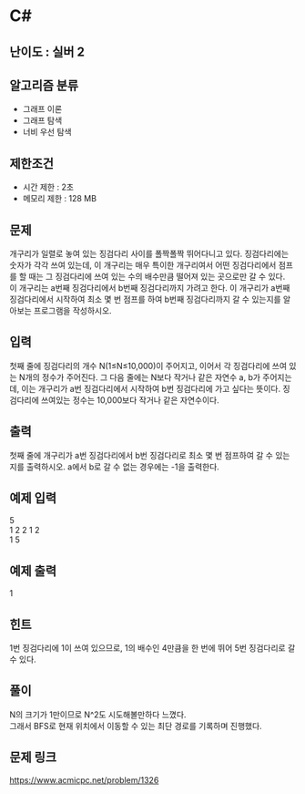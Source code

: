 # C#

## 난이도 : 실버 2

## 알고리즘 분류
  - 그래프 이론
  - 그래프 탐색
  - 너비 우선 탐색

## 제한조건
  - 시간 제한 : 2초
  - 메모리 제한 : 128 MB

## 문제
개구리가 일렬로 놓여 있는 징검다리 사이를 폴짝폴짝 뛰어다니고 있다. 징검다리에는 숫자가 각각 쓰여 있는데, 이 개구리는 매우 특이한 개구리여서 어떤 징검다리에서 점프를 할 때는 그 징검다리에 쓰여 있는 수의 배수만큼 떨어져 있는 곳으로만 갈 수 있다.<br/>
이 개구리는 a번째 징검다리에서 b번째 징검다리까지 가려고 한다. 이 개구리가 a번째 징검다리에서 시작하여 최소 몇 번 점프를 하여 b번째 징검다리까지 갈 수 있는지를 알아보는 프로그램을 작성하시오.<br/>


## 입력
첫째 줄에 징검다리의 개수 N(1≤N≤10,000)이 주어지고, 이어서 각 징검다리에 쓰여 있는 N개의 정수가 주어진다. 그 다음 줄에는 N보다 작거나 같은 자연수 a, b가 주어지는 데, 이는 개구리가 a번 징검다리에서 시작하여 b번 징검다리에 가고 싶다는 뜻이다. 징검다리에 쓰여있는 정수는 10,000보다 작거나 같은 자연수이다.<br/>


## 출력
첫째 줄에 개구리가 a번 징검다리에서 b번 징검다리로 최소 몇 번 점프하여 갈 수 있는 지를 출력하시오. a에서 b로 갈 수 없는 경우에는 -1을 출력한다.<br/>


## 예제 입력
5<br/>
1 2 2 1 2<br/>
1 5<br/>


## 예제 출력
1<br/>


## 힌트
1번 징검다리에 1이 쓰여 있으므로, 1의 배수인 4만큼을 한 번에 뛰어 5번 징검다리로 갈 수 있다.<br/>


## 풀이
N의 크기가 1만이므로 N^2도 시도해볼만하다 느꼈다.<br/>
그래서 BFS로 현재 위치에서 이동할 수 있는 최단 경로를 기록하며 진행했다.<br/>


## 문제 링크
https://www.acmicpc.net/problem/1326